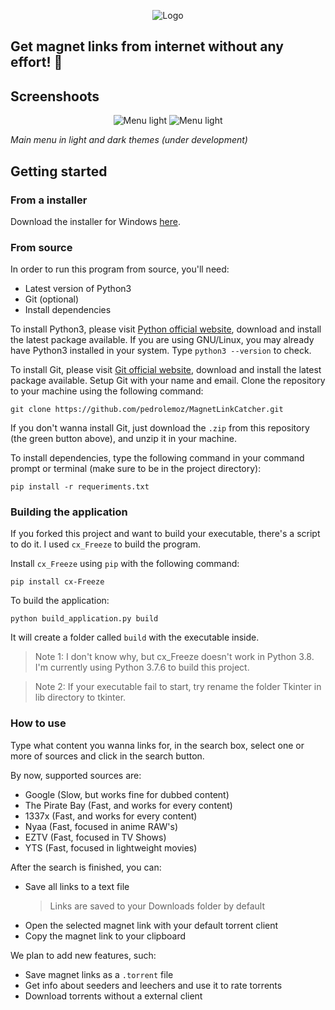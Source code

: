 
<p align="center">
  <img src="https://i.imgur.com/ry6s1OO.png" alt="Logo"/>

## Get magnet links from internet without any effort! 🧲

## Screenshoots

<p align="center">
  <img src="https://github.com/pedrolemoz/MagnetLinkCatcher/raw/master/assets/screenshot_main_menu_light.png" alt="Menu light"/>
  <img src="https://github.com/pedrolemoz/MagnetLinkCatcher/raw/master/assets/screenshot_main_menu_dark.png" alt="Menu light"/>
  
*Main menu in light and dark themes (under development)*

## Getting started

### From a installer

Download the installer for Windows [here](https://sourceforge.net/projects/magnetlinkcatcher/files/latest/download).

### From source

In order to run this program from source, you'll need:

* Latest version of Python3
* Git (optional)
* Install dependencies

To install Python3, please visit [Python official website](https://www.python.org/downloads/), download and install the latest package available. If you are using GNU/Linux, you may already have Python3 installed in your system. Type ```python3 --version``` to check.

To install Git, please visit [Git official website](https://git-scm.com/downloads), download and install the latest package available. Setup Git with your name and email. Clone the repository to your machine using the following command:

```
git clone https://github.com/pedrolemoz/MagnetLinkCatcher.git
```

If you don't wanna install Git, just download the ```.zip``` from this repository (the green button above), and unzip it in your machine.

To install dependencies, type the following command in your command prompt or terminal (make sure to be in the project directory):

```
pip install -r requeriments.txt
```

### Building the application

If you forked this project and want to build your executable, there's a script to do it. I used ```cx_Freeze``` to build the program.

Install ```cx_Freeze``` using ```pip``` with the following command:

```
pip install cx-Freeze
```

To build the application:

```
python build_application.py build
```

It will create a folder called ```build``` with the executable inside.

> Note 1: I don't know why, but cx_Freeze doesn't work in Python 3.8. I'm currently using Python 3.7.6 to build this project.

> Note 2: If your executable fail to start, try rename the folder Tkinter in lib directory to tkinter.


### How to use

Type what content you wanna links for, in the search box, select one or more of sources and click in the search button.

By now, supported sources are:

* Google (Slow, but works fine for dubbed content)
* The Pirate Bay (Fast, and works for every content)
* 1337x (Fast, and works for every content)
* Nyaa (Fast, focused in anime RAW's)
* EZTV (Fast, focused in TV Shows)
* YTS (Fast, focused in lightweight movies)

After the search is finished, you can:

* Save all links to a text file
  > Links are saved to your Downloads folder by default
* Open the selected magnet link with your default torrent client
* Copy the magnet link to your clipboard

We plan to add new features, such:

* Save magnet links as a ```.torrent``` file
* Get info about seeders and leechers and use it to rate torrents
* Download torrents without a external client
